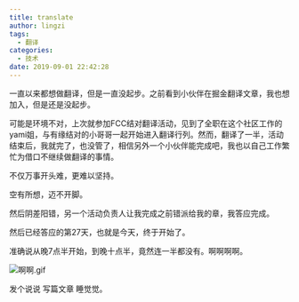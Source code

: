 ```yaml
---
title: translate
author: lingzi
tags:
  - 翻译
categories:
  - 技术
date: 2019-09-01 22:42:28
---
```


一直以来都想做翻译，但是一直没起步。之前看到小伙伴在掘金翻译文章，我也想加入，但是还是没起步。

可能是环境不对，上次就参加FCC结对翻译活动，见到了全职在这个社区工作的yami姐，与有缘结对的小哥哥一起开始进入翻译行列。然而，翻译了一半，活动结束后，我就完了，也没管了，相信另外一个小伙伴能完成吧，我也以自己工作繁忙为借口不继续做翻译的事情。

不仅万事开头难，更难以坚持。

空有所想，迈不开脚。

然后阴差阳错，另一个活动负责人让我完成之前错派给我的章，我答应完成。

然后已经答应的第27天，也就是今天，终于开始了。

准确说从晚7点半开始，到晚十点半，竟然连一半都没有。啊啊啊啊。

![啊啊.gif](./1.jpg)

发个说说  写篇文章  睡觉觉。
